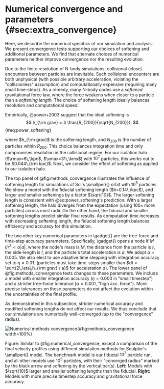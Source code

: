 # Numerical convergence and parameters {#sec:extra_convergence}

Here, we describe the numerical specifics of our simulation and analysis. We present convergence tests supporting our choices of softening and additional parameters. We find that alternate choices of numerical parameters neither improve convergence nor the resulting evolution. 

Due to the finite resolution of N-body simulations, collisional (close) encounters between particles are inevitable. Such collisional encounters are both unphysical (with possible arbitrary acceleration, violating the "collisionless" assumption) and computationally expensive (requiring many small time-steps). As a remedy, many N-body codes use a *softened* gravitational force law, where the force weakens when closer to a particle than a *softening length.* The choice of softening length ideally balances resolution and computational speed.

Empirically, @power+2003 suggest that the ideal softening is
$$
h_{\rm grav} = 4 \frac{R_{200}}{\sqrt{N_{200}}},
$$ {#eq:power_softening}

where $h_{\rm grav}$ is the softening length, and $N_{200}$ is the number of particles within $R_{200}$. This choice balances integration time and only compromises resolution in the collisional regime. For our isolation halo ($\rmax=6\,\kpc$, $\vmax=31\,\kms$) with $10^7$ particles, this works out to be $0.044\,{\rm kpc}$. Next, we consider the effect of softening as applied to our isolation halo.

The top panel of @fig:methods_convergence illustrates the influence of softening length for simulations of Scl's \smallperi{} orbit with $10^5$ particles. We show a model with the fiducial softening length ($h=0.14\,\kpc$), and larger and smaller softenings by a factor $\sqrt{10}$. The larger softening length is consistent with @eq:power_softening's prediction. With a larger softening length, the halo diverges from the expectation (using $100\times$ more particles) across most radii. On the other hand, the fiducial and smaller softening lengths predict similar final results. As computation time increases with decreasing softening length, the fiducial softening length balances efficiency and accuracy for this simulation. 



The two other key numerical parameters in \gadget{} are the tree-force and time-step accuracy parameters.  Specifically, \gadget{} opens a node if $M\,l/r^3 < \alpha |a|$, where the node's mass is $M$, the distance from the particle is $r$, the side-length is $l$, and the particle's total acceleration is $a$. We adopt $\alpha =0.005$. We also elect to use adaptive time stepping with integration accuracy set to $\eta=0.01$. (particles must take time-steps smaller than $dt < \sqrt{2\,\eta\,h_{\rm grav} / a}$ for acceleration $a$).  The lower panel of @fig:methods_convergence tests changes to these parameters. We include a model with smaller integration accuracy ($\eta=0.003$ in "small timestep") and a stricter tree-force tolerance ($\alpha=0.001$, "high acc. force"). More precise tolerances on these parameters do not affect the evolution within the uncertainties of the final profile. 

As demonstrated in this subsection, stricter numerical accuracy and modified softening lengths do not affect our results. We thus conclude that our simulations are numerically well-converged (up to the "convergence" radius). 

![Numerical methods convergence](figures/orbit_converg_methods.png){#fig:methods_convergence width=100%}

Figure: Similar to @fig:numerical_convergence, except a comparison of the final velocity profiles using different simulation methods for Sculptor's \smallperi{} model. The benchmark model is our fiducial $10^7$ particle run, and all other models use $10^5$ particles, with their "converged radius" marked by the black arrow and softening by the vertical bar(s). **Left:**  Models with $\sqrt{10}$ larger and smaller softening lengths than the fiducial. **Right:** Models with more precise timestep accuracy and gravitational force accuracy. 
